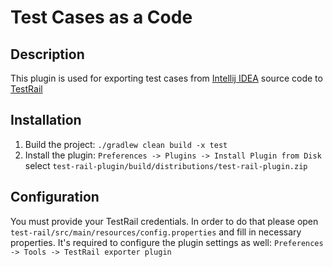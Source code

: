 # Test Cases as a Code

## Description
This plugin is used for exporting test cases from [Intellij IDEA](https://www.jetbrains.com/idea/) source code to [TestRail](https://www.gurock.com/testrail)

## Installation
1. Build the project: `./gradlew clean build -x test`
2. Install the plugin: `Preferences -> Plugins -> Install Plugin from Disk`
select `test-rail-plugin/build/distributions/test-rail-plugin.zip`

## Configuration
You must provide your TestRail credentials. 
In order to do that please open `test-rail/src/main/resources/config.properties` and fill in necessary properties.
It's required to configure the plugin settings as well: `Preferences -> Tools -> TestRail exporter plugin`
